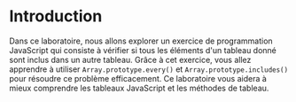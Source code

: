 # Introduction

Dans ce laboratoire, nous allons explorer un exercice de programmation JavaScript qui consiste à vérifier si tous les éléments d'un tableau donné sont inclus dans un autre tableau. Grâce à cet exercice, vous allez apprendre à utiliser `Array.prototype.every()` et `Array.prototype.includes()` pour résoudre ce problème efficacement. Ce laboratoire vous aidera à mieux comprendre les tableaux JavaScript et les méthodes de tableau.
